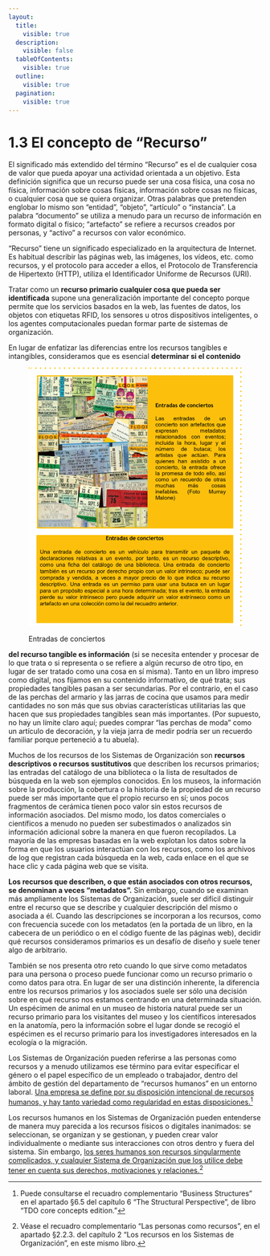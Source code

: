 ```yaml
---
layout:
  title:
    visible: true
  description:
    visible: false
  tableOfContents:
    visible: true
  outline:
    visible: true
  pagination:
    visible: true
---
```


# 1.3 El concepto de “Recurso”

El significado más extendido del término “Recurso” es el de cualquier cosa de valor que pueda apoyar una actividad orientada a un objetivo. Esta definición significa que un recurso puede ser una cosa física, una cosa no física, información sobre cosas físicas, información sobre cosas no físicas, o cualquier cosa que se quiera organizar. Otras palabras que pretenden englobar lo mismo son “entidad”, “objeto”, “artículo” o “instancia”. La palabra “documento” se utiliza a menudo para un recurso de información en formato digital o físico; “artefacto” se refiere a recursos creados por personas, y “activo” a recursos con valor económico.

“Recurso” tiene un significado especializado en la arquitectura de Internet. Es habitual describir las páginas web, las imágenes, los vídeos, etc. como recursos, y el protocolo para acceder a ellos, el Protocolo de Transferencia de Hipertexto (HTTP), utiliza el Identificador Uniforme de Recursos (URI).

Tratar como un **recurso primario cualquier cosa que pueda ser identificada** supone una generalización importante del concepto porque permite que los servicios basados en la web, las fuentes de datos, los objetos con etiquetas RFID, los sensores u otros dispositivos inteligentes, o los agentes computacionales puedan formar parte de sistemas de organización.

En lugar de enfatizar las diferencias entre los recursos tangibles e intangibles, consideramos que es esencial **determinar si el contenido**

<figure><img src="../.gitbook/assets/Imagen2.png" alt="" width="563"><figcaption><p>Entradas de conciertos</p></figcaption></figure>

**del recurso tangible es información** (si se necesita entender y procesar de lo que trata o si representa o se refiere a algún recurso de otro tipo, en lugar de ser tratado como una cosa en sí misma). Tanto en un libro impreso como digital, nos fijamos en su contenido informativo, de qué trata; sus propiedades tangibles pasan a ser secundarias. Por el contrario, en el caso de las perchas del armario y las jarras de cocina que usamos para medir cantidades no son más que sus obvias características utilitarias las que hacen que sus propiedades tangibles sean más importantes. (Por supuesto, no hay un límite claro aquí; puedes comprar “las perchas de moda” como un artículo de decoración, y la vieja jarra de medir podría ser un recuerdo familiar porque perteneció a tu abuela).

Muchos de los recursos de los Sistemas de Organización son **recursos descriptivos o recursos sustitutivos** que describen los recursos primarios; las entradas del catálogo de una biblioteca o la lista de resultados de búsqueda en la web son ejemplos conocidos. En los museos, la información sobre la producción, la cobertura o la historia de la propiedad de un recurso puede ser más importante que el propio recurso en sí; unos pocos fragmentos de cerámica tienen poco valor sin estos recursos de información asociados. Del mismo modo, los datos comerciales o científicos a menudo no pueden ser subestimados o analizados sin información adicional sobre la manera en que fueron recopilados. La mayoría de las empresas basadas en la web explotan los datos sobre la forma en que los usuarios interactúan con los recursos, como los archivos de log que registran cada búsqueda en la web, cada enlace en el que se hace clic y cada página web que se visita.

**Los recursos que describen, o que están asociados con otros recursos, se denominan a veces “metadatos”.** Sin embargo, cuando se examinan más ampliamente los Sistemas de Organización, suele ser difícil distinguir entre el recurso que se describe y cualquier descripción del mismo o asociada a él. Cuando las descripciones se incorporan a los recursos, como con frecuencia sucede con los metadatos (en la portada de un libro, en la cabecera de un periódico o en el código fuente de las páginas web), decidir qué recursos consideramos primarios es un desafío de diseño y suele tener algo de arbitrario.

También se nos presenta otro reto cuando lo que sirve como metadatos para una persona o proceso puede funcionar como un recurso primario o como datos para otra. En lugar de ser una distinción inherente, la diferencia entre los recursos primarios y los asociados suele ser sólo una decisión sobre en qué recurso nos estamos centrando en una determinada situación. Un espécimen de animal en un museo de historia natural puede ser un recurso primario para los visitantes del museo y los científicos interesados en la anatomía, pero la información sobre el lugar donde se recogió el espécimen es el recurso primario para los investigadores interesados en la ecología o la migración.

Los Sistemas de Organización pueden referirse a las personas como recursos y a menudo utilizamos ese término para evitar especificar el género o el papel específico de un empleado o trabajador, dentro del ámbito de gestión del departamento de “recursos humanos” en un entorno laboral. [Una empresa se define por su disposición intencional de recursos humanos, y hay tanto variedad como regularidad en estas disposiciones.](#user-content-fn-1)[^1]

Los recursos humanos en los Sistemas de Organización pueden entenderse de manera muy parecida a los recursos físicos o digitales inanimados: se seleccionan, se organizan y se gestionan, y pueden crear valor individualmente o mediante sus interacciones con otros dentro y fuera del sistema. Sin embargo, [los seres humanos son recursos singularmente complicados, y cualquier Sistema de Organización que los utilice debe tener en cuenta sus derechos, motivaciones y relaciones.](#user-content-fn-2)[^2]

[^1]: Puede consultarse el recuadro complementario “Business Structures” en el apartado §6.5 del capítulo 6 “The Structural Perspective”, de libro “TDO core concepts edition.”

[^2]: Véase el recuadro complementario “Las personas como recursos”, en el apartado §2.2.3. del capítulo 2 “Los recursos en los Sistemas de Organización”, en este mismo libro.
